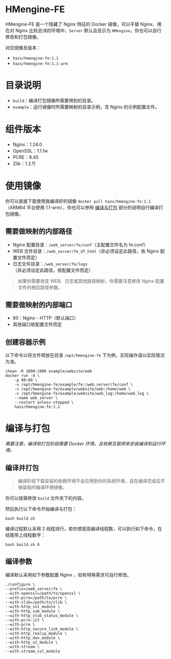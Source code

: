 # HMengine-FE

HMengine-FE 是一个隐藏了 Nginx 特征的 Docker 镜像，可以平替 Nginx、用在对 Nginx 比较忌讳的环境中，`Server` 默认会显示为 `HMengine`，你也可以自行修改和打包镜像。

对应镜像及版本：

- `hazx/hmengine-fe:1.1`
- `hazx/hmengine-fe:1.1-arm`

# 目录说明

- `build`：编译打包镜像所需要用到的目录。
- `example`：运行镜像时所需要映射的目录示例，含 Nginx 的示例配置文件。

# 组件版本

- Nginx：1.24.0
- OpenSSL：1.1.1w
- PCRE：8.45
- Zlib：1.2.11

# 使用镜像

你可以直接下载使用我编译好的镜像 `docker pull hazx/hmengine-fe:1.1`（ARM64 平台使用 1.1-arm），你也可以参照 [编译与打包](#编译与打包) 部分的说明自行编译打包镜像。

## 需要做映射的内部路径

- Nginx 配置目录：`/web_server/fe/conf`（主配置文件名为 fe.conf）
- WEB 文件目录：`/web_server/fe_df_html`（非必须设定此路径，依 Nginx 配置文件而定）
- 日志文件目录：`/web_server/fe/logs`（非必须设定此路径，依配置文件而定）

> 如果你需要改变 WEB、日志或其他路径映射，你需要注意修改 Nginx 配置文件的相应路径参数。

## 需要做映射的内部端口

- 80：Nginx - HTTP（默认端口）
- 其他端口依配置文件而定


## 创建容器示例

以下命令以将文件释放在目录 `/opt/hmengine-fe` 下为例，实际操作请以实际情况为准。

```shell
chown -R 1000:1000 example/website/web
docker run -d \
    -p 80:80 \
    -v /opt/hmengine-fe/example/fe:/web_server/fe/conf \
    -v /opt/hmengine-fe/example/website/web:/home/web \
    -v /opt/hmengine-fe/example/website/web_log:/home/web_log \
    --name web_server \
    --restart unless-stopped \
    hazx/hmengine-fe:1.1
```

# 编译与打包

*需要注意，编译和打包阶段需要 Docker 环境，且依赖互联网来安装编译和运行环境。*

## 编译并打包

> 编译阶段下载安装的依赖环境不会应用到你的系统环境，且在编译完成后不保留临时编译环境镜像。

你可以按需修改 `build` 文件夹下的内容。

然后执行以下命令开始编译与打包：

```shell
bash build.sh
```

编译过程默认采用 2 线程进行，若你想提高编译线程数，可以执行如下命令，在结尾带上线程数字：

```shell
bash build.sh 8
```

## 编译参数

编译默认采用如下参数配置 Nginx ，如有特殊需求可自行修改。

```shell
./configure \
--prefix=/web_server/fe \
--with-openssl=/path/to/openssl \
--with-pcre=/path/to/pcre \
--with-zlib=/path/to/zlib \
--with-http_ssl_module \
--with-http_sub_module \
--with-http_stub_status_module \
--with-pcre-jit \
--with-pcre \
--with-http_secure_link_module \
--with-http_realip_module \
--with-http_dav_module \
--with-http_v2_module \
--with-stream \
--with-stream_ssl_module
```





